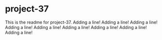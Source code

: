# project-37

This is the readme for project-37.
Adding a line!
Adding a line!
Adding a line!
Adding a line!
Adding a line!
Adding a line!
Adding a line!
Adding a line!
Adding a line!
